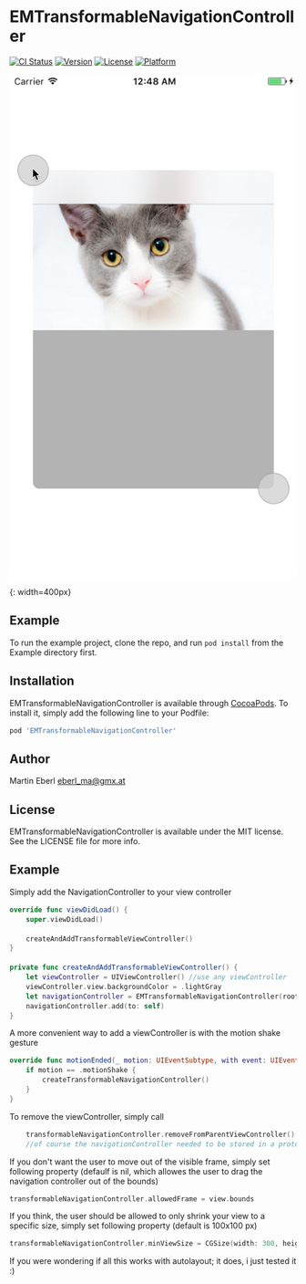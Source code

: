 # EMTransformableNavigationController

[![CI Status](http://img.shields.io/travis/eberl_ma@gmx.at/EMTransformableNavigationController.svg?style=flat)](https://travis-ci.org/eberl_ma@gmx.at/EMTransformableNavigationController)
[![Version](https://img.shields.io/cocoapods/v/EMTransformableNavigationController.svg?style=flat)](http://cocoapods.org/pods/EMTransformableNavigationController)
[![License](https://img.shields.io/cocoapods/l/EMTransformableNavigationController.svg?style=flat)](http://cocoapods.org/pods/EMTransformableNavigationController)
[![Platform](https://img.shields.io/cocoapods/p/EMTransformableNavigationController.svg?style=flat)](http://cocoapods.org/pods/EMTransformableNavigationController)

![Screenshot](https://github.com/EMart86/EMTransformableNavigationController/blob/develop/Example/Bildschirmfoto%202017-08-06%20um%2001.05.55.png){: width=400px}

## Example

To run the example project, clone the repo, and run `pod install` from the Example directory first.

## Installation

EMTransformableNavigationController is available through [CocoaPods](http://cocoapods.org). To install
it, simply add the following line to your Podfile:

```ruby
pod 'EMTransformableNavigationController'
```

## Author

Martin Eberl eberl_ma@gmx.at

## License

EMTransformableNavigationController is available under the MIT license. See the LICENSE file for more info.

## Example 

Simply add the NavigationController to your view controller

```swift
override func viewDidLoad() {
    super.viewDidLoad()
    
    createAndAddTransformableViewController()
}

private func createAndAddTransformableViewController() {
    let viewController = UIViewController() //use any viewController
    viewController.view.backgroundColor = .lightGray
    let navigationController = EMTransformableNavigationController(rootViewController: viewController)
    navigationController.add(to: self)
}
```

A more convenient way to add a viewController is with the motion shake gesture


```swift
override func motionEnded(_ motion: UIEventSubtype, with event: UIEvent?) {
    if motion == .motionShake {
        createTransformableNavigationController()
    }
}
```

To remove the viewController, simply call

```swift
    transformableNavigationController.removeFromParentViewController() 
    //of course the navigationController needed to be stored in a proterty which we called transformableNavigationController
```

If you don't want the user to move out of the visible frame, simply set following property (defaulf is nil, which allowes the user to drag the navigation controller out of the bounds)

```swift
transformableNavigationController.allowedFrame = view.bounds
```

If you think, the user should be allowed to only shrink your view to a specific size, simply set following property (default is 100x100 px)

```swift
transformableNavigationController.minViewSize = CGSize(width: 300, height: 150)
```

If you were wondering if all this works with autolayout; it does, i just tested it :)
